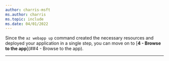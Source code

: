```yaml
---
author: charris-msft
ms.author: charris
ms.topic: include
ms.date: 04/01/2022
---
```

Since the `az webapp up` command created the necessary resources and deployed your application in a single step, you can move on to [**4 - Browse to the app**](##4 - Browse to the app).

---
